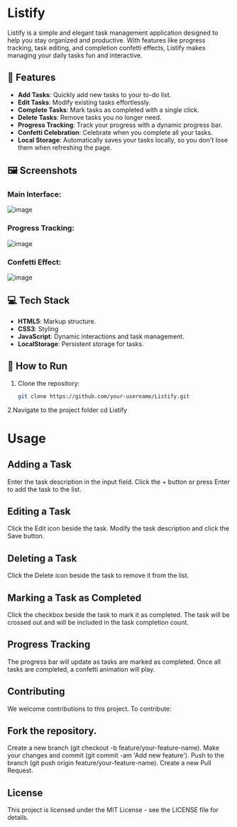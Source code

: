 # Listify

Listify is a simple and elegant task management application designed to help you stay organized and productive. With features like progress tracking, task editing, and completion confetti effects, Listify makes managing your daily tasks fun and interactive.

## 🎯 Features
- **Add Tasks**: Quickly add new tasks to your to-do list.
- **Edit Tasks**: Modify existing tasks effortlessly.
- **Complete Tasks**: Mark tasks as completed with a single click.
- **Delete Tasks**: Remove tasks you no longer need.
- **Progress Tracking**: Track your progress with a dynamic progress bar.
- **Confetti Celebration**: Celebrate when you complete all your tasks.
- **Local Storage**: Automatically saves your tasks locally, so you don't lose them when refreshing the page.

## 🖼️ Screenshots
### Main Interface:
![image](https://github.com/user-attachments/assets/58bb4474-d5e0-4c37-bfd9-43d2d4f3069f)


### Progress Tracking:
![image](https://github.com/user-attachments/assets/05298fbb-fe1d-4192-805e-fcff2dac1efc)

### Confetti Effect:
 ![image](https://github.com/user-attachments/assets/afbae24f-6424-4c56-a436-90ca65dcd10c)


## 💻 Tech Stack
- **HTML5**: Markup structure.
- **CSS3**: Styling
- **JavaScript**: Dynamic interactions and task management.
- **LocalStorage**: Persistent storage for tasks.

## 🚀 How to Run
1. Clone the repository:
   ```bash
   git clone https://github.com/your-username/Listify.git
2.Navigate to the project folder
   cd Listify

# Usage

## Adding a Task
Enter the task description in the input field.
Click the + button or press Enter to add the task to the list.

## Editing a Task
Click the Edit icon beside the task.
Modify the task description and click the Save button.

## Deleting a Task
Click the Delete icon beside the task to remove it from the list.

## Marking a Task as Completed
Click the checkbox beside the task to mark it as completed.
The task will be crossed out and will be included in the task completion count.

## Progress Tracking
The progress bar will update as tasks are marked as completed. Once all tasks are completed, a confetti animation will play.

## Contributing
We welcome contributions to this project. To contribute:

## Fork the repository.

Create a new branch (git checkout -b feature/your-feature-name).
Make your changes and commit (git commit -am 'Add new feature').
Push to the branch (git push origin feature/your-feature-name).
Create a new Pull Request.

## License
This project is licensed under the MIT License - see the LICENSE file for details.


